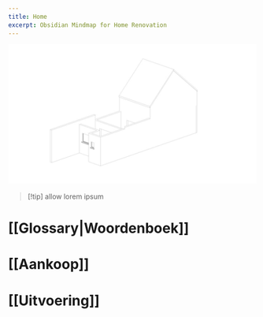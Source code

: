 ```yaml
---
title: Home
excerpt: Obsidian Mindmap for Home Renovation
---
```

![](attachment/3dd8096a1d6b54b748a70a74ccf9cabf.jpg)

> [!tip] allow
> lorem ipsum

# [[Glossary|Woordenboek]]
# [[Aankoop]]

# [[Uitvoering]]

